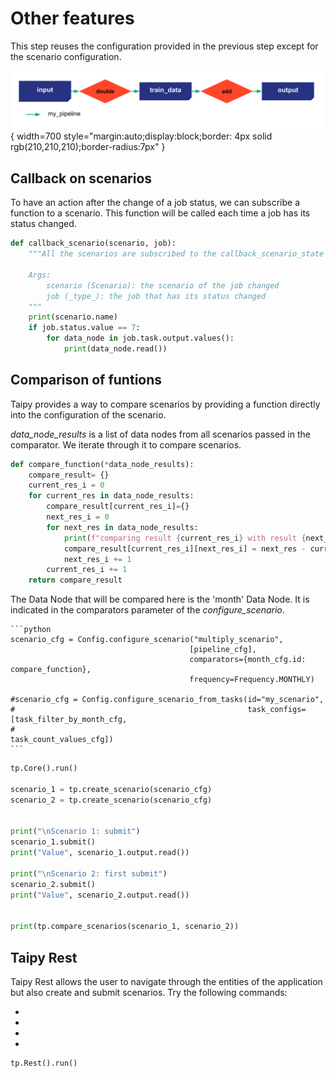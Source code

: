 # Other features

This step reuses the configuration provided in the previous step except for the scenario configuration.

![](config_08.svg){ width=700 style="margin:auto;display:block;border: 4px solid rgb(210,210,210);border-radius:7px" }

## Callback on scenarios

To have an action after the change of a job status, we can subscribe a function to a scenario. This function will be called each time a job has its status changed.

```python
def callback_scenario(scenario, job):
    """All the scenarios are subscribed to the callback_scenario_state function. It means whenever a job is done, it is called.

    Args:
        scenario (Scenario): the scenario of the job changed
        job (_type_): the job that has its status changed
    """
    print(scenario.name)
    if job.status.value == 7:
        for data_node in job.task.output.values():
            print(data_node.read())

```

## Comparison of funtions

Taipy provides a way to compare scenarios by providing a function directly into the configuration of the scenario.

_data_node_results_ is a list of data nodes from all scenarios passed in the comparator. We iterate through it to compare scenarios.


```python
def compare_function(*data_node_results):
    compare_result= {}
    current_res_i = 0
    for current_res in data_node_results:
        compare_result[current_res_i]={}
        next_res_i = 0
        for next_res in data_node_results:
            print(f"comparing result {current_res_i} with result {next_res_i}")
            compare_result[current_res_i][next_res_i] = next_res - current_res
            next_res_i += 1
        current_res_i += 1
    return compare_result
```

The Data Node that will be compared here is the 'month' Data Node. It is indicated in the comparators parameter of the _configure_scenario_.



    ```python
    scenario_cfg = Config.configure_scenario("multiply_scenario",
                                            [pipeline_cfg],
                                            comparators={month_cfg.id: compare_function},
                                            frequency=Frequency.MONTHLY)

    #scenario_cfg = Config.configure_scenario_from_tasks(id="my_scenario",
    #                                                    task_configs=[task_filter_by_month_cfg,
    #                                                                  task_count_values_cfg])
    ```


```python
tp.Core().run()

scenario_1 = tp.create_scenario(scenario_cfg)
scenario_2 = tp.create_scenario(scenario_cfg)


print("\nScenario 1: submit")
scenario_1.submit()
print("Value", scenario_1.output.read())

print("\nScenario 2: first submit")
scenario_2.submit()
print("Value", scenario_2.output.read())


print(tp.compare_scenarios(scenario_1, scenario_2))
```

## Taipy Rest

Taipy Rest allows the user to navigate through the entities of the application but also create and submit scenarios. Try the following commands:

- 
- 
- 
- 


```python
tp.Rest().run()
```


